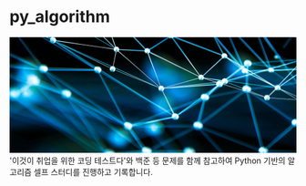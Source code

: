 # py_algorithm
<img src='imgsrc.png'>
'이것이 취업을 위한 코딩 테스트다'와 백준 등 문제를 함께 참고하여 Python 기반의 알고리즘 셀프 스터디를 진행하고 기록합니다. 

